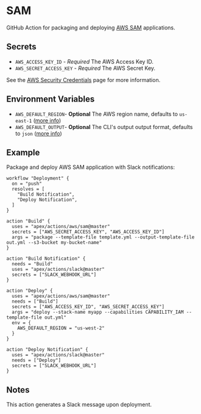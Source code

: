 # SAM

GitHub Action for packaging and deploying [AWS SAM](https://github.com/awslabs/serverless-application-model) applications.

## Secrets

- `AWS_ACCESS_KEY_ID` - *Required* The AWS Access Key ID.
- `AWS_SECRET_ACCESS_KEY` - *Required* The AWS Secret Key.

See the [AWS Security Credentials](https://docs.aws.amazon.com/general/latest/gr/aws-security-credentials.html) page for more information.

## Environment Variables

- `AWS_DEFAULT_REGION`- **Optional** The AWS region name, defaults to `us-east-1` ([more info](https://docs.aws.amazon.com/general/latest/gr/rande.html))
- `AWS_DEFAULT_OUTPUT`- **Optional** The CLI's output output format, defaults to `json` ([more info](https://docs.aws.amazon.com/cli/latest/userguide/cli-environment.html))

## Example

Package and deploy AWS SAM application with Slack notifications:

```hcl
workflow "Deployment" {
  on = "push"
  resolves = [
    "Build Notification",
    "Deploy Notification",
  ]
}

action "Build" {
  uses = "apex/actions/aws/sam@master"
  secrets = ["AWS_SECRET_ACCESS_KEY", "AWS_ACCESS_KEY_ID"]
  args = "package --template-file template.yml --output-template-file out.yml --s3-bucket my-bucket-name"
}

action "Build Notification" {
  needs = "Build"
  uses = "apex/actions/slack@master"
  secrets = ["SLACK_WEBHOOK_URL"]
}

action "Deploy" {
  uses = "apex/actions/aws/sam@master"
  needs = ["Build"]
  secrets = ["AWS_ACCESS_KEY_ID", "AWS_SECRET_ACCESS_KEY"]
  args = "deploy --stack-name myapp --capabilities CAPABILITY_IAM --template-file out.yml"
  env = {
    AWS_DEFAULT_REGION = "us-west-2"
  }
}

action "Deploy Notification" {
  uses = "apex/actions/slack@master"
  needs = ["Deploy"]
  secrets = ["SLACK_WEBHOOK_URL"]
}
```

## Notes

This action generates a Slack message upon deployment.
